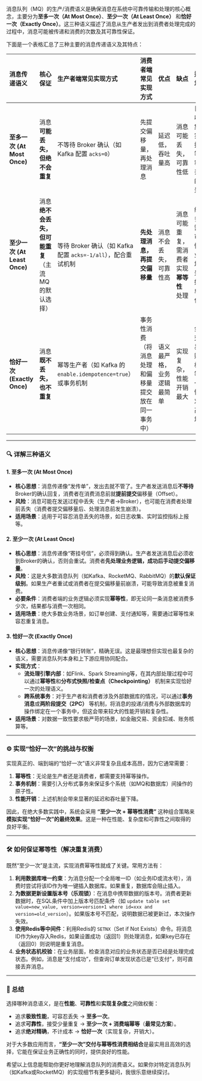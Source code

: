 消息队列（MQ）的生产/消费语义是确保消息在系统中可靠传输和处理的核心概念，主要分为**至多一次（At Most Once）**、**至少一次（At Least Once）** 和**恰好一次（Exactly Once）**。这三种语义描述了消息从生产者发出到消费者处理完成的过程中，消息可能被传递和消费的次数及其可靠性保证。

下面是一个表格汇总了三种主要的消息传递语义及其特点：

| 消息传递语义       | 核心保证                                   | 生产者端常见实现方式                                 | 消费者端常见实现方式                                   | 优点                                       | 缺点                                       | 适用场景                                 |
| :----------------- | :----------------------------------------- | :--------------------------------------------------- | :----------------------------------------------------- | :----------------------------------------- | :----------------------------------------- | :--------------------------------------- |
| **至多一次 (At Most Once)** | 消息**可能丢失，但绝不会重复**                 | 不等待 Broker 确认（如 Kafka 配置 `acks=0`）        | 先提交偏移量，再处理消息                       | 延迟低，吞吐量高                           | 消息可能丢失，可靠性低                     | 日志收集、实时指标等可容忍丢失的场景     |
| **至少一次 (At Least Once)** | 消息**绝不会丢失，但可能重复**（主流MQ的默认选择） | 等待 Broker 确认（如 Kafka 配置 `acks=-1/all`），配合重试机制 | **先处理消息，再提交偏移量**             | 消息不会丢失，可靠性高                     | 消息可能重复，需消费者实现**幂等性**处理 | 绝大多数需要可靠性的业务场景，如订单支付 |
| **恰好一次 (Exactly Once)** | 消息**既不丢失，也不重复**                   | 幂等生产者（如 Kafka 的 `enable.idempotence=true`） 或事务机制 | 事务性消费（将消息处理和偏移量提交放在同一事务中） | 语义最严格，业务逻辑最简单                 | 实现复杂，性能开销最大                     | 金融交易、账务核算等对一致性要求极高的场景 |

---

### 🔍 详解三种语义

#### 1. 至多一次 (At Most Once)
*   **核心思想**：消息传递像“发传单”，发出去就不管了。生产者发送消息后**不等待**Broker的确认回复，消费者在消费消息前就**提前提交**偏移量（Offset）。
*   **风险**：消息可能在发送过程中丢失（生产者→Broker），也可能在消费者处理前丢失（消费者提交偏移量后、处理消息前发生崩溃）。
*   **适用场景**：适用于可容忍消息丢失的场景，如日志收集、实时监控指标上报等。

#### 2. 至少一次 (At Least Once)
*   **核心思想**：消息传递像“寄挂号信”，必须得到确认。生产者发送消息后必须收到Broker的确认，否则会重试。消费者**先处理业务逻辑，成功后手动提交偏移量**。
*   **风险**：这是大多数消息队列（如Kafka、RocketMQ、RabbitMQ）的**默认保证级别**。如果生产者重试或消费者在提交偏移量前崩溃，可能导致消息被重复消费。
*   **必要条件**：消费者端的业务逻辑必须实现**幂等性**，即无论同一条消息被消费多少次，结果都与消费一次相同。
*   **适用场景**：绝大多数业务场景，如订单创建、支付通知等，需要通过幂等性来容忍重复消息。

#### 3. 恰好一次 (Exactly Once)
*   **核心思想**：消息传递像“银行转账”，精确无误。这是最理想但实现也最复杂的语义，需要消息队列本身和上下游应用协同配合。
*   **实现方式**：
    *   **流处理引擎内部**：如Flink、Spark Streaming等，在其内部处理过程中可以通过**幂等性**和**分布式快照/检查点（Checkpointing）** 机制来实现恰好一次的处理语义。
    *   **跨系统事务**：对于生产者和消费者涉及外部数据库的情况，可以通过**事务消息**或**两阶段提交（2PC）** 等机制，将消息的投递/消费与外部数据库的操作绑定在一个事务中，但这会带来较大的性能开销和复杂性。
*   **适用场景**：对数据一致性要求极严苛的场景，如金融交易、资金扣减、账务核算等。

---

### ⚙️ 实现“恰好一次”的挑战与权衡

实现真正的、端到端的“恰好一次”语义非常复杂且成本高昂，因为它通常需要：
1.  **幂等性**：无论是生产者还是消费者，都需要支持幂等操作。
2.  **事务机制**：需要引入分布式事务来保证多个系统（如MQ和数据库）间操作的原子性。
3.  **性能开销**：上述机制会带来显著的延迟和吞吐量下降。

因此，在绝大多数实践中，系统会采用 **“至少一次 + 幂等性消费”** 这种组合策略来**模拟实现“恰好一次”的最终效果**。这是一种在性能、复杂度和可靠性之间取得的良好平衡。

---

### 🛠️ 如何保证幂等性（解决重复消费）

既然“至少一次”是主流，实现消费幂等性就成了关键。常用方法有：

1.  **利用数据库唯一约束**：为消息分配一个全局唯一ID（如业务ID或流水号），消费时尝试将该ID作为唯一键插入数据库。如果重复，数据库会阻止插入。
2.  **为数据更新设置版本号（乐观锁）**：在消息中携带数据的版本号。消费者更新数据时，在SQL条件中加上版本号匹配条件（如 `update table set value=new_value, version=version+1 where id=xxx and version=old_version`）。如果版本号不匹配，说明数据已被更新过，本次操作失效。
3.  **使用Redis等中间件**：利用Redis的 `SETNX`（Set if Not Exists）命令。将消息ID作为key存入Redis，如果设置成功（返回1）则处理消息，如果key已存在（返回0）则说明是重复消息。
4.  **业务状态机校验**：在业务层面，检查消息对应的业务状态是否已经是处理完成状态。例如，消息是“支付成功”，但查询订单发现状态已是“已支付”，则可直接丢弃消息。

---

### 💎 总结

选择哪种消息语义，是在**性能**、**可靠性**和**实现复杂度**之间做权衡：
*   追求**极致性能**，可容忍丢失 -> **至多一次**。
*   追求**可靠性**，接受少量重复 -> **至少一次 + 消费端幂等**（**最常见方案**）。
*   追求**绝对精确**，不计成本 -> **恰好一次**（实现复杂，开销大）。

对于大多数应用而言，**“至少一次”交付与幂等性消费相结合**是最实用且高效的选择，它能在保证业务正确性的同时，提供良好的性能。

希望以上信息能帮助你更好地理解消息队列的消费语义。如果你对特定消息队列（如Kafka或RocketMQ）的实现细节有更多疑问，我很乐意继续探讨。
